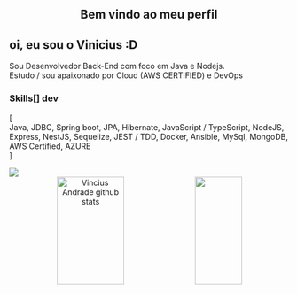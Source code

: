   <h2 align="center">Bem vindo ao meu perfil</h2>
    <h2 >oi, eu sou o Vinicius :D</h2>
    <p>
        Sou Desenvolvedor Back-End com foco em Java e Nodejs. <br>
        Estudo / sou apaixonado por Cloud (AWS CERTIFIED) e DevOps<br>
    </p>
    <h3>Skills[] dev</h3>
    <p>[ <br> Java, JDBC, Spring boot, JPA, Hibernate, JavaScript / TypeScript, NodeJS, Express, NestJS, Sequelize, JEST / TDD, Docker, Ansible, MySql, MongoDB, AWS Certified, AZURE  <br>]</p>
            <a href="https://www.linkedin.com/in/vinicius-andrade-565a88242/" target="_blank"><img src="https://img.shields.io/badge/-LinkedIn-%230077B5?style=for-the-badge&logo=linkedin&logoColor=white" target="_blank"></a>   

<div align="center">  
  <img width="49%" height="195px" src="https://github-readme-stats.vercel.app/api?username=andradean&show_icons=true&count_private=true&hide_border=true&title_color=00bfbf&icon_color=00bfbf&text_color=c9d1d9&bg_color=0d1117" alt="Vincius Andrade github stats" /> 
  <img width="41%" height="195px" src="https://github-readme-stats.vercel.app/api/top-langs/?username=andradean&layout=compact&hide_border=true&title_color=00bfbf&text_color=00bfbf&bg_color=0d1117" />
</div>

